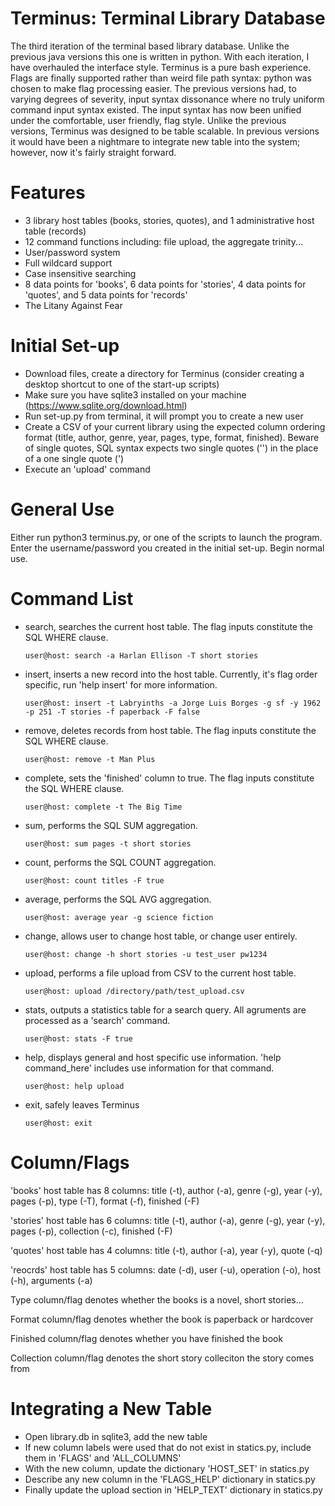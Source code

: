 # Terminus: Terminal Library Database
The third iteration of the terminal based library database. Unlike the previous java versions this one is written in python.
With each iteration, I have overhauled the interface style. Terminus is a pure bash experience. 
Flags are finally supported rather than weird file path syntax: python was chosen to make flag processing easier.
The previous versions had, to varying degrees of severity, input syntax dissonance where no truly uniform command input syntax existed. 
The input syntax has now been unified under the comfortable, user friendly, flag style.
Unlike the previous versions, Terminus was designed to be table scalable. 
In previous versions it would have been a nightmare to integrate new table into the system; however, now it's fairly straight forward.

# Features
- 3 library host tables (books, stories, quotes), and 1 administrative host table (records)
- 12 command functions including: file upload, the aggregate trinity...
- User/password system
- Full wildcard support
- Case insensitive searching
- 8 data points for 'books', 6 data points for 'stories', 4 data points for 'quotes', and 5 data points for 'records'
- The Litany Against Fear

# Initial Set-up
- Download files, create a directory for Terminus (consider creating a desktop shortcut to one of the start-up scripts)
- Make sure you have sqlite3 installed on your machine (https://www.sqlite.org/download.html)
- Run set-up.py from terminal, it will prompt you to create a new user
- Create a CSV of your current library using the expected column ordering format (title, author, genre, year, pages, type, format, finished).
Beware of single quotes, SQL syntax expects two single quotes ('') in the place of a one single quote (')
- Execute an 'upload' command

# General Use
Either run python3 terminus.py, or one of the scripts to launch the program. 
Enter the username/password you created in the initial set-up. Begin normal use.

# Command List
- search, searches the current host table. The flag inputs constitute the SQL WHERE clause.

      user@host: search -a Harlan Ellison -T short stories
- insert, inserts a new record into the host table. Currently, it's flag order specific, run 'help insert' for more information.

      user@host: insert -t Labryinths -a Jorge Luis Borges -g sf -y 1962 -p 251 -T stories -f paperback -F false
- remove, deletes records from host table. The flag inputs constitute the SQL WHERE clause.

      user@host: remove -t Man Plus
- complete, sets the 'finished' column to true. The flag inputs constitute the SQL WHERE clause.

      user@host: complete -t The Big Time
- sum, performs the SQL SUM aggregation.

      user@host: sum pages -t short stories
- count, performs the SQL COUNT aggregation.

      user@host: count titles -F true
- average, performs the SQL AVG aggregation.

      user@host: average year -g science fiction
- change, allows user to change host table, or change user entirely.

      user@host: change -h short stories -u test_user pw1234
- upload, performs a file upload from CSV to the current host table.

      user@host: upload /directory/path/test_upload.csv
- stats, outputs a statistics table for a search query. All agruments are processed as a 'search' command.

      user@host: stats -F true
- help, displays general and host specific use information. 'help command_here' includes use information for that command.

      user@host: help upload
- exit, safely leaves Terminus

      user@host: exit
   
# Column/Flags
'books' host table has 8 columns: title (-t), author (-a), genre (-g), year (-y), pages (-p), type (-T), format (-f), finished (-F)

'stories' host table has 6 columns: title (-t), author (-a), genre (-g), year (-y), pages (-p), collection (-c), finished (-F)

'quotes' host table has 4 columns: title (-t), author (-a), year (-y), quote (-q)

'reocrds' host table has 5 columns: date (-d), user (-u), operation (-o), host (-h), arguments (-a)

Type column/flag denotes whether the books is a novel, short stories...

Format column/flag denotes whether the book is paperback or hardcover

Finished column/flag denotes whether you have finished the book

Collection column/flag denotes the short story colleciton the story comes from

# Integrating a New Table
- Open library.db in sqlite3, add the new table
- If new column labels were used that do not exist in statics.py, include them in 'FLAGS' and 'ALL_COLUMNS'
- With the new column, update the dictionary 'HOST_SET' in statics.py
- Describe any new column in the 'FLAGS_HELP' dictionary in statics.py
- Finally update the upload section in 'HELP_TEXT' dictionary in statics.py
